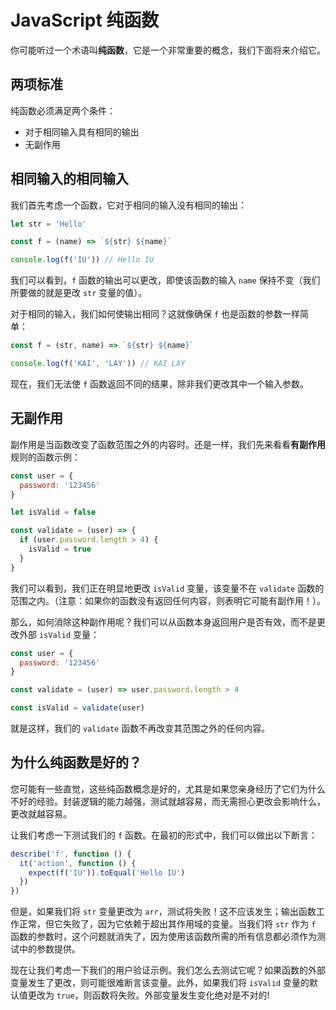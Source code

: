 # JavaScript 纯函数

你可能听过一个术语叫**纯函数**，它是一个非常重要的概念，我们下面将来介绍它。

## 两项标准

纯函数必须满足两个条件：

- 对于相同输入具有相同的输出
- 无副作用

## 相同输入的相同输入

我们首先考虑一个函数，它对于相同的输入没有相同的输出：

```js
let str = 'Hello'

const f = (name) => `${str} ${name}`

console.log(f('IU')) // Hello IU
```

我们可以看到，`f` 函数的输出可以更改，即使该函数的输入 `name` 保持不变（我们所要做的就是更改 `str` 变量的值）。

对于相同的输入，我们如何使输出相同？这就像确保 `f` 也是函数的参数一样简单：

```js
const f = (str, name) => `${str} ${name}`

console.log(f('KAI', 'LAY')) // KAI LAY
```

现在，我们无法使 `f` 函数返回不同的结果，除非我们更改其中一个输入参数。

## 无副作用

副作用是当函数改变了函数范围之外的内容时。还是一样，我们先来看看**有副作用**规则的函数示例：

```js
const user = {
  password: '123456'
}

let isValid = false

const validate = (user) => {
  if (user.password.length > 4) {
    isValid = true
  }
}
```

我们可以看到，我们正在明显地更改 `isValid` 变量，该变量不在 `validate` 函数的范围之内。（注意：如果你的函数没有返回任何内容，则表明它可能有副作用！）。

那么，如何消除这种副作用呢？我们可以从函数本身返回用户是否有效，而不是更改外部 `isValid` 变量：

```js
const user = {
  password: '123456'
}

const validate = (user) => user.password.length > 4

const isValid = validate(user)
```

就是这样，我们的 `validate` 函数不再改变其范围之外的任何内容。

## 为什么纯函数是好的？

您可能有一些直觉，这些纯函数概念是好的，尤其是如果您亲身经历了它们为什么不好的经验。封装逻辑的能力越强，测试就越容易，而无需担心更改会影响什么，更改就越容易。

让我们考虑一下测试我们的 `f` 函数。在最初的形式中，我们可以做出以下断言：

```js
describe('f', function () {
  it('action', function () {
    expect(f('IU')).toEqual('Hello IU')
  })
})
```

但是，如果我们将 `str` 变量更改为 `arr`，测试将失败！这不应该发生；输出函数工作正常，但它失败了，因为它依赖于超出其作用域的变量。当我们将 `str` 作为 `f` 函数的参数时，这个问题就消失了，因为使用该函数所需的所有信息都必须作为测试中的参数提供。

现在让我们考虑一下我们的用户验证示例。我们怎么去测试它呢？如果函数的外部变量发生了更改，则可能很难断言该变量。此外，如果我们将 `isValid` 变量的默认值更改为 `true`，则函数将失败。外部变量发生变化绝对是不对的!

